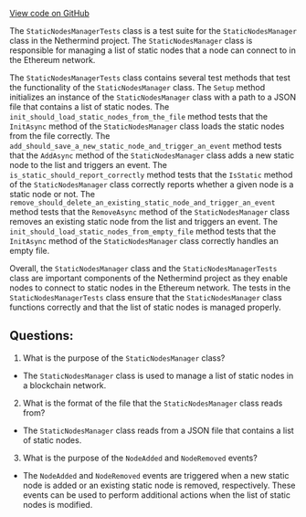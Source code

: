 [View code on GitHub](https://github.com/NethermindEth/nethermind/src/Nethermind/Nethermind.Network.Test/StaticNodesManagerTests.cs)

The `StaticNodesManagerTests` class is a test suite for the `StaticNodesManager` class in the Nethermind project. The `StaticNodesManager` class is responsible for managing a list of static nodes that a node can connect to in the Ethereum network. 

The `StaticNodesManagerTests` class contains several test methods that test the functionality of the `StaticNodesManager` class. The `Setup` method initializes an instance of the `StaticNodesManager` class with a path to a JSON file that contains a list of static nodes. The `init_should_load_static_nodes_from_the_file` method tests that the `InitAsync` method of the `StaticNodesManager` class loads the static nodes from the file correctly. The `add_should_save_a_new_static_node_and_trigger_an_event` method tests that the `AddAsync` method of the `StaticNodesManager` class adds a new static node to the list and triggers an event. The `is_static_should_report_correctly` method tests that the `IsStatic` method of the `StaticNodesManager` class correctly reports whether a given node is a static node or not. The `remove_should_delete_an_existing_static_node_and_trigger_an_event` method tests that the `RemoveAsync` method of the `StaticNodesManager` class removes an existing static node from the list and triggers an event. The `init_should_load_static_nodes_from_empty_file` method tests that the `InitAsync` method of the `StaticNodesManager` class correctly handles an empty file.

Overall, the `StaticNodesManager` class and the `StaticNodesManagerTests` class are important components of the Nethermind project as they enable nodes to connect to static nodes in the Ethereum network. The tests in the `StaticNodesManagerTests` class ensure that the `StaticNodesManager` class functions correctly and that the list of static nodes is managed properly.
## Questions: 
 1. What is the purpose of the `StaticNodesManager` class?
- The `StaticNodesManager` class is used to manage a list of static nodes in a blockchain network.

2. What is the format of the file that the `StaticNodesManager` class reads from?
- The `StaticNodesManager` class reads from a JSON file that contains a list of static nodes.

3. What is the purpose of the `NodeAdded` and `NodeRemoved` events?
- The `NodeAdded` and `NodeRemoved` events are triggered when a new static node is added or an existing static node is removed, respectively. These events can be used to perform additional actions when the list of static nodes is modified.